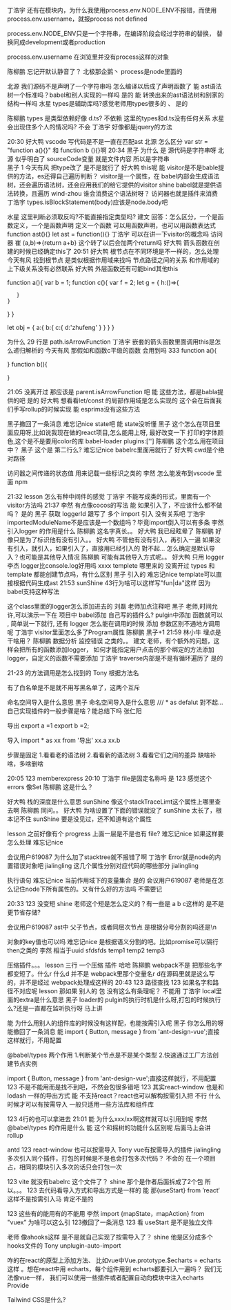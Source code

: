 丁浩宇
还有在模块内，为什么我使用process.env.NODE_ENV不报错，而使用process.env.username，就报process not defined 

process.env.NODE_ENV只是一个字符串，在编译阶段会经过字符串的替换，
替换同成development或者production

process.env.username
在浏览里并没有process这样的对象

陈柳鹏
忘记开默认静音了？ 
北极那企鹅丶
process是node里面的 



北源
我们源码不是声明了一个字符串吗 怎么编译以后成了声明函数了 
能
ast语法树一个标准吗？babel和别人实现的一样吗 
是的
能
转换出来的ast语法树和别家的结构一样吗 
水星
types是辅助库吗?感觉老师用types很多的 、
是的

陈柳鹏
types 是类型依赖好像 d.ts? 
不依赖
这里的types和d.ts没有任何关系
水星
会出现住多个人的情况吗? 
不会
丁浩宇
好像都是jquery的方法 


20:30
好大鸭
vscode 写代码是不是一直在匹配ast 
北源
怎么区分 var str = "function a(){}" 和 function b (){}啊 
20:34
黑子
为什么 是 源代码是字符串呀 
北源
似乎明白了  sourceCode变量 就是文件内容 所以是字符串  
黑子
1 
今天有风
把type改了 是不是就行了 
好大鸭
this呢 
能
visitor是不是bable提供的方法，es还得自己遍历判断？ 
visitor是一个属性，在 babel内部会生成语法树，还会遍历语法树，还会应用我们的给它提供的visitor
shine
babel就是提供语法转换，且遍历 
wind-zhou
谁会消费这个语法树呀？ 访问器也就是插件来消费
丁浩宇
types.isBlockStatement(body)应该是node.body吧 





水星
这里判断必须取反吗?不能直接指定类型吗? 
建文
回答：怎么区分，一个是函数定义，一个是函数声明 
定义一个函数
可以用函数声明，也可以用函数表达式
function ast(){}
let ast = function(){}
丁浩宇
可以在讲一下visitor的概念吗 
访问器
崔
(a,b)=>{return a+b}  这个转了以后会加两个return吗 
好大鸭
箭头函数在创建的时候已经确定this了 
20:51
好大鸭
根节点在不同环境是不一样的，怎么处理 
今天有风
找到根节点 是类似根据作用域来找吗
节点路径之间的关系
和作用域的上下级关系没有必然联系 
好大鸭
外层函数还有可能bind其他this 


function a(){ 
  var b = 1;
  function c(){
    var f = 2;
    let g = {
       h:()=>{

       }
    }
  }
}

let obj = {
  a:{
    b:{
      c:{
        d:'zhufeng'
      }
    }
  }
}


为什么 29 行是 path.isArrowFunction 
丁浩宇
嵌套的箭头函数里面调用this是怎么递归解析的 
今天有风
那假如和函数c平级的函数  会用到吗 
333
function a(){

}
function b(){

}

21:05
没离开过
那应该是 parent.isArrowFunction 吧 
能
这些方法，都是babla提供的吧 是的
好大鸭
想看看let/const 的局部作用域是怎么实现的 
这个会在后面我们手写rollup的时候实现
能
esprima没有这些方法 



黑子撤回了一条消息
难忘记nice
state吧 
能
state没听懂 
黑子
这个怎么在项目里面应用呀,比如说我现在做的react项目,怎么能用上呀, 最好改变一下 打印的字体颜色,这个是不是要用color的库 
babel-loader
plugins:['']
陈柳鹏
这个怎么用在项目中？ 
黑子
这个是 第二行么? 
难忘记nice
babelrc里面用就行了 
好大鸭
cwd是个绝对路径 


访问器之间传递的状态值 用来记载一些标识之类的 
李然
怎么能发布到vscode 里面 
npm




21:32
lesson
怎么有种中间件的感觉 
丁浩宇
不能写成类的形式，里面有一个visitor方法吗 
21:37
李然
有点像cocos的写法 
能
如果引入了，不应该什么都不做吗？ 是的
黑子
获取 loggerId 跟写了 多个 import 引入 没有关系吧 
丁浩宇
importedModuleName不是应该是一个数组吗？毕竟import倒入可以有多条 
李然
引入logger 的作用是什么 
陈柳鹏
这名字真长。。 
好大鸭
我已经眩晕了 
陈柳鹏
好像只是为了标识他有没有引入。。 
好大鸭
不管他有没有引入，再引入一遍 
如果没有引入，就引入，如果引入了，直接用已经引入的
對不起...
怎么确定是默认导入？也可能是其他导入情况 
陈柳鹏
可能有其他导入方式呢。。 
好大鸭
只用 logger 
李杰
logger比console.log好用吗 
xxxx
templete  哪里来的 
没离开过
types 和 template 都能创建节点吗，有什么区别 
黑子
引入的 
难忘记nice
template可以直接根据代码生成ast 
21:53
sunShine
43行为啥可以这样写"fun|da"这样 
因为babel支持这种写法



这个class里面的logger怎么添加进去的 
刘磊
老师加点注释吧 
黑子
老师,时间允许,可以演示一下在 项目中 babel添加 自己写的插件么? pulgin中添加 函数就可以 , 简单说一下就行, 还有 logger 怎么能在调用的时候 添加 参数区别不通地方调用呢 
丁浩宇
visitor里面怎么多了Program属性 
陈柳鹏
黑子+1 
21:59
林小牛
埋点是干啥用？ 
陈柳鹏
数据分析 监控错误 之类的。。 
建文
老师，有个额外的问题，这样会把所有的函数添加logger，
如何才能指定用户点击的那个绑定的方法添加logger，自定义的函数不需要添加 
丁浩宇
traverse内部是不是有循环遍历了 
是的

21-23 的方法调用是怎么找到的 
Tony
根据方法名 

有了白名单是不是就不用写黑名单了，这两个互斥 




命名空间导入是什么意思 
黑子
命名空间导入是什么意思  ///  * as defalut 
對不起...
自己实现插件的一般步骤是啥？能总结下吗 
张仁阳

导出
export a =1
export b =2;

导入
import * as xx from '导出'
xx.a
xx.b

步骤是固定
1.看看老的语法树
2.看看新的语法树
3.看看它们之间的差异
缺啥补啥，多啥删啥



20:05
123
memberexpress 
20:10
丁浩宇
file是固定名称吗 是
123
感觉这个errors 像Set 
陈柳鹏
这是什么？ 


好大鸭
栈的深度是什么意思 
sunShine
像这个stackTraceLimt这个属性上哪里查去啊 
陈柳鹏
同问。。 
好大鸭
为啥设置了下面的错误就没了 
sunShine
太长了，根本记不住 
sunShine
要是没见过，还不知道有这个属性 


lesson
之前好像有个 progress 
上面一层是不是也有 file? 
难忘记nice
如果这样要怎么处理 
难忘记nice
  
会议用户619087
为什么加了stacktree就不报错了啊 
丁浩宇
Error就是node的内置错误对象吧 
jialingling
这几个属性分别对应代码的哪些部分 
jialingling
  





执行语句 
难忘记nice
当前作用域下的变量集合 是的
会议用户619087
老师是在怎么记住node下所有属性的。又有什么好的方法吗 
不需要记

20:33
123
没变短 
shine
老师这个短是怎么定义的？有一些是 a b c这样的 是不是更节省存储? 

会议用户619087
ast中 父子节点，或者同层次节点 是根据分号分割的吗还是\n 



对象的key值也可以吗 
难忘记nice
是根据语义分割的吧。比如promise可以隔行then之类的 
李然
相当于uuid 
sfdsfds
temp1
temp2
temp3



压缩插件。。。 
lesson
三行 一个压缩 插件 哈哈 
陈柳鹏
webpack不是 把那些名字都变短了。什么r 什么d 
并不是
webpack里那个变量名r d在源码里就是这么写的，并不是经过 webpack处理成这样的
20:43
123
路径查找 
123
如果名字和路径不对应呢 
lesson
那如果 别人的 包 没有这么有条理呢？ 不能用
丁浩宇
local里面的extra是什么意思 
黑子
loader的 pulgin的执行时机是什么呀,打包的时候执行么?还是一直都在监听执行呀 
马上讲

能
为什么用别人的组件库的时候没有这样配，也能按需引入呢 
黑子
你怎么用的呀 
能撤回了一条消息
能
import { Button, message } from 'ant-design-vue';直接这样就行，不用配置 


@babel/types 两个作用
1.判断某个节点是不是某个类型
2.快速通过工厂方法创建节点实例



import { Button, message } from 'ant-design-vue';直接这样就行，不用配置 
123
不是不能用而是找不到吧，不然会包很多错吧 
123
其实react-window 也是和lodash 一样的导出方式 
能
不支持react？react也可以解构按需引入把  不行
什么时候才可以有按需导入
一般只适用一些方法库和组件库

123
4行的也可以拿进去 
21:01
能
为什么xxx/xx啊这样就可以引用到呢 
李然
@babel/types 的作用是什么 
能
这个和摇树的功能什么区别呢 
后面马上会讲rollup


antd 
123
react-window 也可以按需导入 
Tony
vue有按需导入的插件 
jialingling
多次引入同个插件，打包的时候是不是也会打包多次代码？ 
不会的
在一个项目占，相同的模块引入多次的话只会打包一次




123
vite 就没有babelrc 这个文件了？ 
shine
那个是作者后面拆成了2个包 所以。。。 
123
去代码看导入方式和导出方式是一样的 
能
那{useStart} from ’react‘ 这样不是按需引入马 
肯定不是的

123
这些有的能用有的不能用 
李然
import {mapState，mapAction} from "vuex” 为啥可以这么引 
123撤回了一条消息
123
看 useStart 是不是独立文件 



老师 像ahooks这样  是不是就自己实现了按需导入了？ 
shine
他是区分成多个hooks文件的 
Tony
unplugin-auto-import 



咋的在react的原型上添加方法、  比如vue中Vue.prototype.$echarts = echarts这样 。想在react中用 echarts，每个组件用到 echarts都要引入一遍吗？ 
我们无法像vue一样， 我们可以使用一些插件或者配置自动向模块中注入echarts
Provide

Tailwind CSS是什么? 

